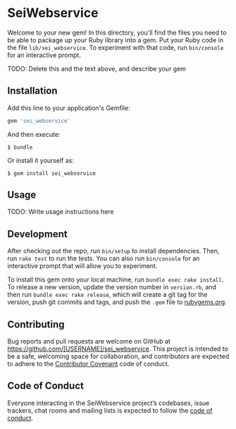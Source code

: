 # SeiWebservice

Welcome to your new gem! In this directory, you'll find the files you need to be able to package up your Ruby library into a gem. Put your Ruby code in the file `lib/sei_webservice`. To experiment with that code, run `bin/console` for an interactive prompt.

TODO: Delete this and the text above, and describe your gem

## Installation

Add this line to your application's Gemfile:

```ruby
gem 'sei_webservice'
```

And then execute:

    $ bundle

Or install it yourself as:

    $ gem install sei_webservice

## Usage

TODO: Write usage instructions here

## Development

After checking out the repo, run `bin/setup` to install dependencies. Then, run `rake test` to run the tests. You can also run `bin/console` for an interactive prompt that will allow you to experiment.

To install this gem onto your local machine, run `bundle exec rake install`. To release a new version, update the version number in `version.rb`, and then run `bundle exec rake release`, which will create a git tag for the version, push git commits and tags, and push the `.gem` file to [rubygems.org](https://rubygems.org).

## Contributing

Bug reports and pull requests are welcome on GitHub at https://github.com/[USERNAME]/sei_webservice. This project is intended to be a safe, welcoming space for collaboration, and contributors are expected to adhere to the [Contributor Covenant](http://contributor-covenant.org) code of conduct.

## Code of Conduct

Everyone interacting in the SeiWebservice project’s codebases, issue trackers, chat rooms and mailing lists is expected to follow the [code of conduct](https://github.com/[USERNAME]/sei_webservice/blob/master/CODE_OF_CONDUCT.md).
